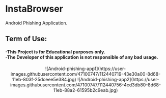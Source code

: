 # InstaBrowser
Android Phishing Application.<br/>
<div>
<h2>Term of Use:
<h4>-This Project is for Educational purposes only.<br/>
  -The Developer of this application is not responsible of any bad usage.</h4>
</div>

<div align="center">
![Android-phishing-app1](https://user-images.githubusercontent.com/47100747/112440719-43e30a00-8d68-11eb-803f-25dceee5e384.jpg)
![Android-phishing-app2](https://user-images.githubusercontent.com/47100747/112440756-4cd3db80-8d68-11eb-88a2-61595b2c9eab.jpg)
</div>
